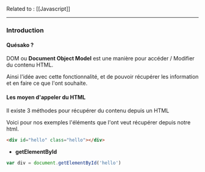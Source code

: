 Related to : [[Javascript]]

---

### Introduction

#### Quésako ?

DOM ou **Document Object Model** est une manière pour accéder / Modifier du contenu HTML.

Ainsi l'idée avec cette fonctionnalité, et de pouvoir récupérer les information et en faire ce que l'ont souhaite.

#### Les moyen d'appeler du HTML

Il existe 3 méthodes pour récupérer du contenu depuis un HTML 

Voici pour nos exemples l'éléments que l'ont veut récupérer depuis notre html.

```html
<div id="hello" class="hello"></div>
```

- **getElementById**

```js
var div = document.getElementById('hello')
```
